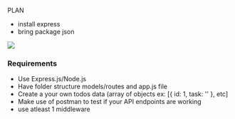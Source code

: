 PLAN

- install express
- bring package json

![](https://www.meme-arsenal.com/memes/79f45dcf41fcd8a02852c9f2afe185b5.jpg)

### Requirements

- Use Express.js/Node.js
- Have folder structure models/routes and app.js file
- Create a your own todos data (array of objects ex: [{ id: 1, task: '' }, etc]
- Make use of postman to test if your API endpoints are working
- use atleast 1 middleware
